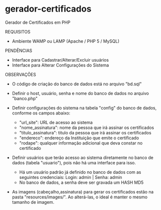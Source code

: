 # gerador-certificados
Gerador de Certificados em PHP

REQUISITOS
- Ambiente WAMP ou LAMP (Apache / PHP 5 / MySQL)

PENDÊNCIAS
- Interface para Cadastrar/Alterar/Excluir usuários
- Interface para Alterar Configurações do Sistema

OBSERVAÇÕES
- O código de criação do banco de dados está no arquivo "bd.sql"

- Definir o host, usuário, senha e nome do banco de dados no arquivo "banco.php"

- Definir configurações do sistema na tabela "config" do banco de dados, conforme os campos abaixo:
	- "url_site": URL de acesso ao sistema
	- "nome_assinatura": nome da pessoa que irá assinar os certificados
	- "titulo_assinatura": titulo da pessoa que irá assinar os certificados
	- "endereco": endereço da Instituição que emite o certificado
	- "rodape": qualquer informação adicional que deva constar no certificado
	
- Definir usuários que terão acesso ao sistema diretamente no banco de dados (tabela "usuario"), pois não há uma interface para isso.
	- Há um usuário padrão já definido no banco de dados com as seguintes credenciais: Login: admin | Senha: admin
	- No banco de dados, a senha deve ser gravada um HASH MD5
	
- As imagens (cabeçalho,assinatura) para gerar os certificados estão na pasta "resources/images/". Ao alterá-las, o ideal é manter o mesmo tamanho de imagem.
	



